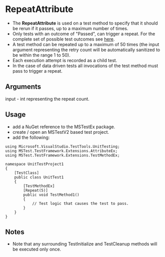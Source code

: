# RepeatAttribute
- The __RepeatAttribute__ is used on a test method to specify that it should be rerun if it passes, up to a maximum number of times.
- Only tests with an outcome of "Passed", can trigger a repeat. For the complete set of possible test outcomes see [here](https://github.com/Microsoft/testfx/blob/master/src/TestFramework/MSTest.Core/UnitTestOutcome.cs).
- A test method can be repeated up to a maximum of 50 times (the input argument representing the retry count will be automatically sanitized to be within the range 1 to 50).
- Each execution attempt is recorded as a child test.
- In the case of data driven tests all invocations of the test method must pass to trigger a repeat.

## Arguments
input - int representing the repeat count.

## Usage
- add a NuGet reference to the MSTestEx package.
- create / open an MSTestV2 based test project.
- add the following:
```
using Microsoft.VisualStudio.TestTools.UnitTesting;
using MSTest.TestFramework.Extensions.AttributeEx;
using MSTest.TestFramework.Extensions.TestMethodEx;

namespace UnitTestProject1
{
    [TestClass]
    public class UnitTest1
    {
        [TestMethodEx]
        [Repeat(5)]
        public void TestMethod1()
        {
            // Test logic that causes the test to pass.
        }
    }
}
```

## Notes
 - Note that any surrounding TestInitialize and TestCleanup methods will be executed only once.
